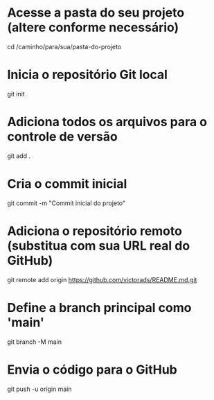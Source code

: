 # Acesse a pasta do seu projeto (altere conforme necessário)
cd /caminho/para/sua/pasta-do-projeto

# Inicia o repositório Git local
git init

# Adiciona todos os arquivos para o controle de versão
git add .

# Cria o commit inicial
git commit -m "Commit inicial do projeto"

# Adiciona o repositório remoto (substitua com sua URL real do GitHub)
git remote add origin https://github.com/victorads/README.md.git

# Define a branch principal como 'main'
git branch -M main

# Envia o código para o GitHub
git push -u origin main
